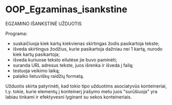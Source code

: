 # OOP_Egzaminas_isankstine

EGZAMINO IŠANKSTINĖ UŽDUOTIS 

Programa:
- suskaičiuoja kiek kartų kiekvienas skirtingas žodis pasikartoja tekste;
- išveda skirtingus žodžius, kurie pasikartoja dažniau nei 1 kartą, nurodo kiek kartų pasikartoja;
- išveda kuriuose teksto eilutėse jie buvo paminėti;
- suranda URL adresus tekste, juos išrenka ir išveda į failą;
- testuoja veikimo laiką;
- palaiko lietuviškų raidžių formatą.

Užduotis skirta patyrinėti, kad tokio tipo užduotims asociatyvūs konteineriai, t.y. tokie, kurie elementų į konteinerį įrašymo metu juos "surūšiuoja" yra labiau tinkami ir efektyvesni lyginant su sekos konteineriais.

